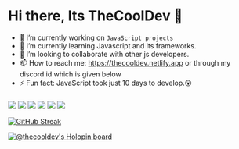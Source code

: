 # Hi there, Its TheCoolDev 👋


- 🔭 I’m currently working on `JavaScript projects`
- 🌱 I’m currently learning Javascript and its frameworks.
- 👯 I’m looking to collaborate with other js developers.
- 📫 How to reach me: https://thecooldev.netlify.app or through my discord id which is given below
- ⚡ Fun fact: JavaScript took just 10 days to develop.😲

###

<img src = "https://img.shields.io/badge/-UNITY-000000?logo=unity&logoColor=fff&style=for-the-badge"> <img src = "https://img.shields.io/badge/-figma-red?logo=figma&logoColor=white&black&style=for-the-badge"> <img src = "https://img.shields.io/badge/-JAVASCRIPT-yellow?style=for-the-badge"> <img src = "https://img.shields.io/badge/-BLENDER-F5792A?logo=blender&logoColor=fff&style=for-the-badge">  <img src = "https://img.shields.io/badge/-HTML-e34f26?logo=html5&logoColor=fff&style=for-the-badge"> ![](https://dcbadge.vercel.app/api/shield/778832929186906123?style=for-the-badge)


<!-- - [![Join our Discord server!](https://invidget.switchblade.xyz/RPC9PNJrSt)](http://discord.gg/RPC9PNJrSt)
 -->


<!-- ![Github Stats](https://github-readme-stats.vercel.app/api?username=TheCoolGDev&hide_border=true&show_icons=true&theme=onedark)  -->
<!-- [![GitHub Streak](http://github-readme-streak-stats.herokuapp.com?user=TheCoolGDev&theme=onedark&hide_border=true&date_format=M%20j%5B%2C%20Y%5D)](https://git.io/streak-stats) -->
[![GitHub Streak](https://streak-stats.demolab.com?user=thecoolgdev&theme=github-dark-blue&border_radius=10&date_format=j%20M%5B%20Y%5D)](https://git.io/streak-stats)

[![@thecooldev's Holopin board](https://holopin.io/api/user/board?user=thecooldev)](https://holopin.io/@thecooldev)
